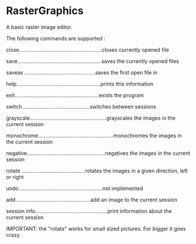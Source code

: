 # RasterGraphics
 A basic raster image editor.

 The following commands are supported :                                              

 close........................................................closes currently opened file
 
 save.........................................................saves the currently opened files
 
 saveas <file>................................................saves the first open file in <file>
 
 help.........................................................prints this information 
 
 exit.........................................................exists the program
 
 switch <session>.............................................switches between sessions
 
 grayscale....................................................grayscales the images in the current session
 
 monochrome...................................................monochromes the images in the current session
 
 negative.....................................................negatives the images in the current session
 
 rotate <direction>...........................................rotates the images in a given direction, left or right
 
 undo.........................................................not implemented
 
 add <image>..................................................add an image to the current session
 
 session info.................................................print information about the current session

IMPORTANT: the \"rotate\" works for small sized pictures. For bigger it goes crazy.

